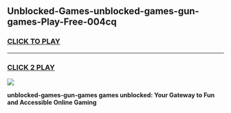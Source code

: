 
## Unblocked-Games-unblocked-games-gun-games-Play-Free-004cq
<h3>
<a href="https://premium76.site?title=unblocked-games-gun-games&ref=20M">CLICK TO PLAY</a></h3>
<hr>

<h3>
<a href="https://premium76.site?title=unblocked-games-gun-games&ref=20M">CLICK 2 PLAY</a>
  
</h3>

<a href="https://premium76.site?title=unblocked-games-gun-games&ref=19M"><img src="https://clearcache.store/games.png"></a>


**unblocked-games-gun-games games unblocked: Your Gateway to Fun and Accessible Online Gaming**
